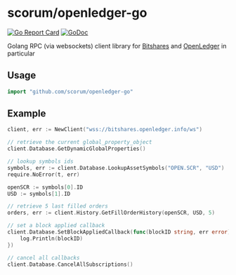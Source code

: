 # scorum/openledger-go
[![Go Report Card](https://goreportcard.com/badge/github.com/scorum/openledger-go)](https://goreportcard.com/report/github.com/scorum/openledger-go)
[![GoDoc](https://godoc.org/github.com/scorum/openledger-go?status.svg)](https://godoc.org/github.com/scorum/openledger-go)

Golang RPC (via websockets) client library for [Bitshares](https://bitshares.org/) and [OpenLedger](https://openledger.io) in particular

## Usage

```go
import "github.com/scorum/openledger-go"
```

## Example
```go
client, err := NewClient("wss://bitshares.openledger.info/ws")

// retrieve the current global_property_object
client.Database.GetDynamicGlobalProperties()

// lookup symbols ids
symbols, err := client.Database.LookupAssetSymbols("OPEN.SCR", "USD")
require.NoError(t, err)

openSCR := symbols[0].ID
USD := symbols[1].ID

// retrieve 5 last filled orders
orders, err := client.History.GetFillOrderHistory(openSCR, USD, 5)

// set a block applied callback
client.Database.SetBlockAppliedCallback(func(blockID string, err error) {
    log.Println(blockID)
})

// cancel all callbacks
client.Database.CancelAllSubscriptions()

```
